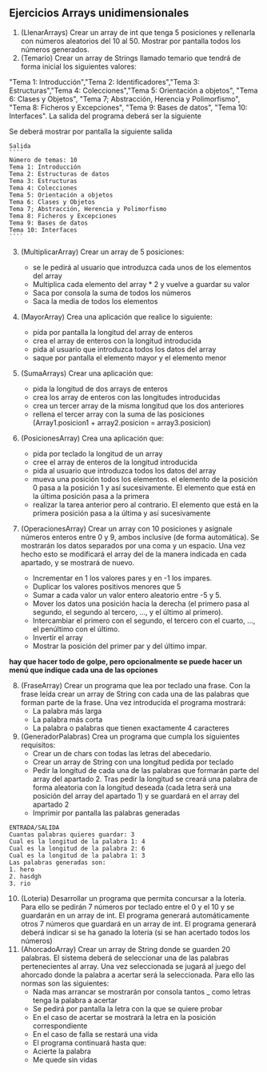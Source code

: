 ## Ejercicios Arrays unidimensionales
1. (LlenarArrays) Crear un array de int que tenga 5 posiciones y rellenarla con números aleatorios del 10 al 50. Mostrar por pantalla todos los números generados.
2. (Temario) Crear un array de Strings llamado temario que tendrá de forma inicial los siguientes valores: 

"Tema 1: Introducción","Tema 2: Identificadores","Tema 3: Estructuras","Tema 4: Colecciones","Tema 5: Orientación a objetos", "Tema 6: Clases y Objetos", "Tema 7; Abstracción, Herencia y Polimorfismo", "Tema 8: Ficheros y Excepciones", "Tema 9: Bases de datos", "Tema 10: Interfaces". La salida del programa deberá ser la siguiente

Se deberá mostrar por pantalla la siguiente salida

	Salida
	````
	Número de temas: 10
	Tema 1: Introducción
	Tema 2: Estructuras de datos
	Tema 3: Estructuras
	Tema 4: Colecciones
	Tema 5: Orientación a objetos
	Tema 6: Clases y Objetos
	Tema 7; Abstracción, Herencia y Polimorfismo
	Tema 8: Ficheros y Excepciones
	Tema 9: Bases de datos
	Tema 10: Interfaces
	````

3.  (MultiplicarArray) Crear un array de 5 posiciones:
	- se le pedirá al usuario que introduzca cada unos de los elementos del array
	- Multiplica cada elemento del array * 2 y vuelve a guardar su valor
	- Saca por consola la suma de todos los números
	-  Saca la media de todos los elementos

4. (MayorArray) Crea una aplicación que realice lo siguiente:
	- pida por pantalla la longitud del array de enteros
	- crea el array de enteros con la longitud introducida
	- pida al usuario que introduzca todos los datos del array
	- saque por pantalla el elemento mayor y el elemento menor

5. (SumaArrays) Crear una aplicación que:
	- pida la longitud de dos arrays de enteros
	- crea los array de enteros con las longitudes introducidas
	- crea un tercer array de la misma longitud que los dos anteriores
	- rellena el tercer array con la suma de las posiciones (Array1.posicion1 + array2.posicion = array3.posicion)

6. (PosicionesArray) Crea una aplicación que:
	- pida por teclado la longitud de un array
	- cree el array de enteros de la longitud introducida
	- pida al usuario que introduzca todos los datos del array
	- mueva una posición todos los elementos. el elemento de la posición 0 pasa a la posición 1 y así sucesivamente. El elemento que está en la última posición pasa a la primera
	- realizar la tarea anterior pero al contrario. El elemento que está en la primera posición pasa a la última y así sucesivamente

7. (OperacionesArray) Crear un array con 10 posiciones y asígnale números enteros entre 0 y 9, ambos inclusive (de forma automática). Se mostrarán los datos separados por una coma y un espacio. Una vez hecho esto se modificará el array del de la manera indicada en cada apartado, y se mostrará de nuevo.
	- Incrementar en 1 los valores pares y en -1 los impares.
	- Duplicar los valores positivos menores que 5	
	- Sumar a cada valor un valor entero aleatorio entre -5 y 5.
	- Mover los datos una posición hacia la derecha (el primero pasa al segundo, el
segundo al tercero, ..., y el último al primero).
	- Intercambiar el primero con el segundo, el tercero con el cuarto, ..., el penúltimo con el último.
	- Invertir el array
	- Mostrar la posición del primer par y del último impar.
	

**hay que hacer todo de golpe, pero opcionalmente se puede hacer un menú que indique cada una de las opciones**

8. (FraseArray) Crear un programa que lea por teclado una frase. Con la frase leída crear un array de String con cada una de las palabras que forman parte de la frase. Una vez introducida el programa mostrará:
	- La palabra más larga
	- La palabra más corta
	- La palabra o palabras que tienen exactamente 4 caracteres
9. (GeneradorPalabras) Crea un programa que cumpla los siguientes requisitos:
	- Crear un de chars con todas las letras del abecedario.
	- Crear un array de String con una longitud pedida por teclado 
	- Pedir la longitud de cada una de las palabras que formarán parte del array del apartado 2. Tras pedir la longitud se creará una palabra de forma aleatoria con la longitud deseada (cada letra será una posición del array del apartado 1) y se guardará en el array del apartado 2
	- Imprimir por pantalla las palabras generadas

````
ENTRADA/SALIDA
Cuantas palabras quieres guardar: 3
Cual es la longitud de la palabra 1: 4
Cual es la longitud de la palabra 2: 6
Cual es la longitud de la palabra 1: 3
Las palabras generadas son:
1. hero
2. hasdgh
3. rio
````

10. (Loteria) Desarrollar un programa que permita concursar a la lotería. Para ello se pedirán 7 números por teclado entre el 0 y el 10 y se guardarán en un array de int. El programa generará automáticamente otros 7 números que guardará en un array de int. El programa generará deberá indicar si se ha ganado la lotería (si se han acertado todos los números)
11. (AhorcadoArray) Crear un array de String donde se guarden 20 palabras. El sistema deberá de seleccionar una de las palabras pertenecientes al array. Una vez seleccionada se jugará al juego del ahorcado donde la palabra a acertar será la seleccionada. Para ello las normas son las siguientes:
	- Nada mas arrancar se mostrarán por consola tantos _ como letras tenga la palabra a acertar
	- Se pedirá por pantalla la letra con la que se quiere probar
	- En el caso de acertar se mostrará la letra en la posición correspondiente
	- En el caso de falla se restará una vida
	- El programa continuará hasta que:
	- Acierte la palabra
	- Me quede sin vidas
	  